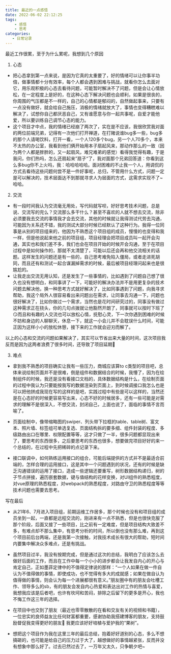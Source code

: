 ```yaml
---
title: 最近的一点感悟
date: 2022-06-02 22:12:25
tags:
    - 感悟
    - 思考
categories:
   - 日常记录
---
```

最近工作很累，至于为什么累呢，我想到几个原因
<!--more-->
1. 心态

* 把心态拿到第一点来说，是因为它真的太重要了，好的情绪可以让你事半功倍，做事情都十分有效率，每个人都会遇到困难与挑战，就看你怎么去面对它，用乐观积极的心态去看待问题，可能暂时解决不了问题，但是会让心情放松，在一定程度上是好的，在这种心态下解决问题也会顺利，如果是很丧的，你周围的气压都是不一样的，自己的心情都是郁闷的，自然做起事来，只要有一点没有做好，就会给自己施压，消极的情绪就放大了，事情也变得糟糕难以解决了，试想你自己都厌恶自己，又有谁愿意与你一起共事呢，自爱才能他爱，所以要训练自己调节心态的能力。
* 这个项目才中点，我的情绪已经崩了两次了，实在是不应该，我很欣赏我对面的两位前端兄弟，记得有一次他们打开禅道，在打赌说谁bug多一些，bug多的那个人请喝饮料，打开一看，一个人120多个bug，另一个人70多个，本来不太热的办公室，我看到他们俩开始用本子扇起风来，那动作那么的一致（因为两个人都是胖胖的，又一起扇风，难兄难弟的感觉）看得我觉得有趣，于是我问，你们热吗，怎么还扇起来”扇子“了，我对面那个兄弟回答道：你看到这么多bug你不上火吗，我：哈哈哈哈哈。面对困难的不止我一个人，用调侃的方式去看待这些问题何尝不是一件好事呢，总归，不管用什么方式，问题一定是可以解决的，技术层面达不到那就寻求人为层面的方式，这需求实现不了~哈哈。

2. 交流

* 有一段时间我认为交流毫无用处，写代码就写呗，好好思考技术问题，总是说、交流写的完么？交流那么多干什么？甚至不喜欢的人就不想去交流，除非必须要我去交流的事情我才会去交流，其他的时候就让我得测试代劳去沟通，可能因为关系还不错，我的测试大部分时候已经默认了这种行为。我得一位同事是从别的项目组来的，他因为不熟悉这个项目组的成员，慢慢的也变得和我一样，但是他说起来他之前的项目组，项目经理会把项目成员叫一起开会沟通，其实也和我们差不多，我们也会在项目开始的时候开会沟通，至于在项目过程中是如何操作的，那就不太清楚了，可能以后还会再和他交流相关的话题。这样发生的问题还是有一些的，自己思考难免陷入僵局，或者走进死胡同，而且还有和测试一起合谋漏掉需求的时候，最后被项目经理问起来也是很尴尬的。
* 让我走出交流无用认知，还是发生了一些事情的，比如遇到了问题自己想了很久也没有想明白，和同事讲了一下，可能好的解决办法并不是用更复杂的技术问题去解决他，换一种思考方式就好解决了，比如同事遇到了问题，向我寻求帮助，我这个局外人很容易看出来问题出在需求，让同事去沟通一下，问题也很好解决了，比如你做过一个需求，当然也是花时间研究过的，同事没有做过这种需求正在挠头，你的几句点拨就让他豁然开朗了，同事就可以按时下班了😏而且和有趣的人交流也可以放松心情，抚慰心灵，下一次你遇到困难的时候不妨和身边的人聊聊天，休息一下，就这一小会儿并不会耽误什么时间，可能正因为这样小小的放松休憩，接下来的工作就会迎刃而解了。

以上的心态和交流的问题如果解决了，其实可以节省出来大量的时间，这次项目我反而是因为这两者浪费了很多时间，还导致了项目延期🤭

3. 难点

* 拿到我不熟悉的项目确实让我有一些压力，商城应该算to c类型的项目吧，总体来说绘制页面并不是很难，倒是组件和数据结合的时候，我懵了，因为在绘制组件的时候，我还是没有看接口文档的，具体数据结构是什么，在绘制页面的过程中我认为只要能按我写的数据渲染到页面上，到时候调接口我怎么也是可以把他拼成我现在写的这样的是吧，实践过程中有些是可以这样的，当然还是在心态好的时候更容易写出来，心态不好的时候居多，还有一些可能是对需求的理解不是很深入，不想交流，封闭自己，上面也说了，面临的事情不言而喻了。

* 页面绘制中，像带缩略图的swiper、列头带下拉框的table、table树、富文本、照片墙、标签组可单选复选、页面结构拆的要多细、组件封装的程度、多级路由出口在哪里、权限配置等等，这才只做了一半，很多问题都显现出来了，要思考的东西很多，之后要思考的东西也很多，想要做完项目好好的来一个总结的，在过程中先把稀碎的点记录下来。

* 接口联调中，如何熟练运用接口的组合，可能后端提供的方式并不是最适合前端的，怎样合理的运用接口，这是其中一个问题遇到的状况，还有的时候是缺乏沟通错误的运用了接口，造成一些逻辑还要重写，树形数据结构递归，树的子节点拼接，遍历嵌套数据，键与值结构的花样变换，对UI组件的熟悉程度，对vue原理的熟悉程度，对webpack的熟悉程度，对路由守卫的熟悉程度等等技术问题也需要去思考。

写在最后

* 从21年6、7月进入项目组，前期运维工作居多，那个时候也没有和项目组的成员坐到一起，一直都是远程交流的，刚进来有一点不熟悉，但是也很快克服了那个阶段，后面又接了一些项目，比之前有一定难度，但是项目结构大致差不多，有难点却不那么集中，有思考分析的时间，所以倒也没有那么难，再到这个项目前后台两端，还是我第一次接触，对我技术成长有很大的帮助，短时间内要集中解决众多难点，还是有挑战。

* 虽然项目过半，我没有按期完成，但是通过这次的总结，我明白了应该怎么去做好后面的工作，而且在工作中每一个小小的进步都会让我发自内心的开心与肯定自己，正如墨菲定律中的不值得定律说的那样：“一个人如果在做一件自认为不值得做的事情，即使成功，也不觉得有多大的成就感；如果在做自认为值得做的事情，则会认为每一个进展都很有意义。”朋友圈中有的朋友会吐槽工作、领导多么的sb，有的朋友会发自内心热爱和表达出对工作的热情与喜爱，我想我应该是后者吧，也许有坎坷和苦闷，排除之后留下的更多是开心，我也不悔工作这三年的选择。

* 在项目中也交到了朋友（最近也零零散散的在看和交友有关的视频和书籍），一位忠实的良师益友比任何财富都重要，感谢协助我搭建博客的朋友，支持鼓励督促我变得更好的朋友🥰 我更应该好好培植与爱护我的“果树”。

* 想把这个项目作为我在这里三年的最后总结，抱着好好道别的心态，多么不想搞砸的，也可能是给自己的压力过于大了，越想做好的事情越紧张，反而并没有想象中那么好了。过去已然过去了，一万年又太久，只争朝夕吧~
